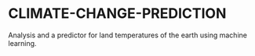 # CLIMATE-CHANGE-PREDICTION
Analysis and a predictor for land temperatures of the earth using machine learning.
